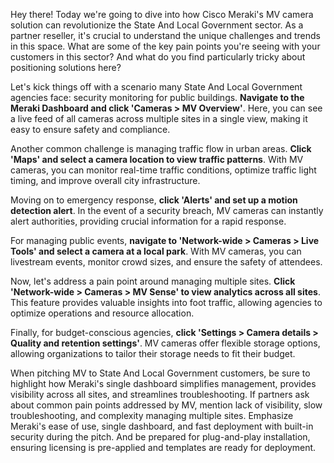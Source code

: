 Hey there! Today we're going to dive into how Cisco Meraki's MV camera solution can revolutionize the State And Local Government sector. As a partner reseller, it's crucial to understand the unique challenges and trends in this space. What are some of the key pain points you're seeing with your customers in this sector? And what do you find particularly tricky about positioning solutions here?

Let's kick things off with a scenario many State And Local Government agencies face: security monitoring for public buildings. **Navigate to the Meraki Dashboard and click 'Cameras > MV Overview'**. Here, you can see a live feed of all cameras across multiple sites in a single view, making it easy to ensure safety and compliance.

Another common challenge is managing traffic flow in urban areas. **Click 'Maps' and select a camera location to view traffic patterns**. With MV cameras, you can monitor real-time traffic conditions, optimize traffic light timing, and improve overall city infrastructure.

Moving on to emergency response, **click 'Alerts' and set up a motion detection alert**. In the event of a security breach, MV cameras can instantly alert authorities, providing crucial information for a rapid response.

For managing public events, **navigate to 'Network-wide > Cameras > Live Tools' and select a camera at a local park**. With MV cameras, you can livestream events, monitor crowd sizes, and ensure the safety of attendees.

Now, let's address a pain point around managing multiple sites. **Click 'Network-wide > Cameras > MV Sense' to view analytics across all sites**. This feature provides valuable insights into foot traffic, allowing agencies to optimize operations and resource allocation.

Finally, for budget-conscious agencies, **click 'Settings > Camera details > Quality and retention settings'**. MV cameras offer flexible storage options, allowing organizations to tailor their storage needs to fit their budget.

When pitching MV to State And Local Government customers, be sure to highlight how Meraki's single dashboard simplifies management, provides visibility across all sites, and streamlines troubleshooting. If partners ask about common pain points addressed by MV, mention lack of visibility, slow troubleshooting, and complexity managing multiple sites. Emphasize Meraki's ease of use, single dashboard, and fast deployment with built-in security during the pitch. And be prepared for plug-and-play installation, ensuring licensing is pre-applied and templates are ready for deployment.